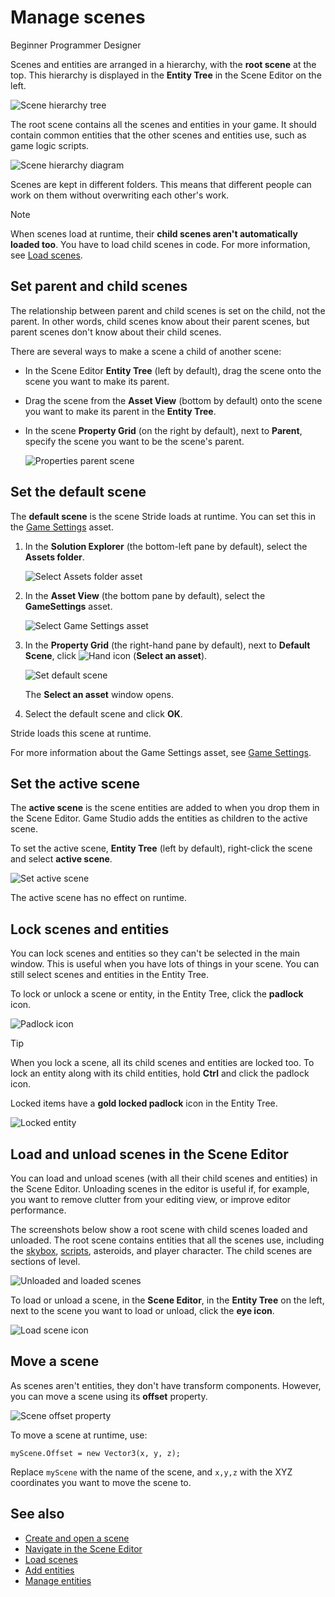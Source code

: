# Manage scenes

<span class="label label-doc-level">Beginner</span>
<span class="label label-doc-audience">Programmer</span>
<span class="label label-doc-audience">Designer</span>

Scenes and entities are arranged in a hierarchy, with the **root scene** at the top. This hierarchy is displayed in the **Entity Tree** in the Scene Editor on the left.

![Scene hierarchy tree](media/scene-hierarchy-tree.png)

The root scene contains all the scenes and entities in your game. It should contain common entities that the other scenes and entities use, such as game logic scripts.

![Scene hierarchy diagram](media/scene-hierarchy-diagram.png)

Scenes are kept in different folders. This means that different people can work on them without overwriting each other's work.

> [!Note]
> When scenes load at runtime, their **child scenes aren't automatically loaded too**. You have to load child scenes in code. For more information, see [Load scenes](load-scenes.md).

## Set parent and child scenes

The relationship between parent and child scenes is set on the child, not the parent. In other words, child scenes know about their parent scenes, but parent scenes don't know about their child scenes.

There are several ways to make a scene a child of another scene:

* In the Scene Editor **Entity Tree** (left by default), drag the scene onto the scene you want to make its parent.

* Drag the scene from the **Asset View** (bottom by default) onto the scene you want to make its parent in the **Entity Tree**.

* In the scene **Property Grid** (on the right by default), next to **Parent**, specify the scene you want to be the scene's parent.

    ![Properties parent scene](media/properties-parent-scene.png)

## Set the default scene

The **default scene** is the scene Stride loads at runtime. You can set this in the [Game Settings](game-settings.md) asset.

1. In the **Solution Explorer** (the bottom-left pane by default), select the **Assets folder**.

    ![Select Assets folder asset](media/select-asset-folder.png)

2. In the **Asset View** (the bottom pane by default), select the **GameSettings** asset.

    ![Select Game Settings asset](media/select-game-settings-asset.png)

3. In the **Property Grid** (the right-hand pane by default), next to **Default Scene**, click ![Hand icon](~/manual/game-studio/media/hand-icon.png) (**Select an asset**).
    
    ![Set default scene](media/game-settings-default-scene.png)

    The **Select an asset** window opens.

2. Select the default scene and click **OK**.

Stride loads this scene at runtime.

For more information about the Game Settings asset, see [Game Settings](game-settings.md).

## Set the active scene

The **active scene** is the scene entities are added to when you drop them in the Scene Editor. Game Studio adds the entities as children to the active scene.

To set the active scene, **Entity Tree** (left by default), right-click the scene and select **active scene**.

![Set active scene](media/set-active-scene.png)

The active scene has no effect on runtime. 

## Lock scenes and entities

You can lock scenes and entities so they can't be selected in the main window. This is useful when you have lots of things in your scene. You can still select scenes and entities in the Entity Tree.

To lock or unlock a scene or entity, in the Entity Tree, click the **padlock** icon.

![Padlock icon](media/lock-scene-or-entity.png)

>[!Tip]
>When you lock a scene, all its child scenes and entities are locked too. To lock an entity along with its child entities, hold **Ctrl** and click the padlock icon.

Locked items have a **gold locked padlock** icon in the Entity Tree.

![Locked entity](media/locked-entity.png)    

## Load and unload scenes in the Scene Editor

You can load and unload scenes (with all their child scenes and entities) in the Scene Editor. Unloading scenes in the editor is useful if, for example, you want to remove clutter from your editing view, or improve editor performance.

The screenshots below show a root scene with child scenes loaded and unloaded. The root scene contains entities that all the scenes use, including the [skybox](../graphics/textures/skyboxes-and-backgrounds.md), [scripts](../scripts/index.md), asteroids, and player character. The child scenes are sections of level.

![Unloaded and loaded scenes](media/scenes-unloaded.jpg)

To load or unload a scene, in the **Scene Editor**, in the **Entity Tree** on the left, next to the scene you want to load or unload, click the **eye icon**.

![Load scene icon](media/load-unload-scene-icon.png)

## Move a scene

As scenes aren't entities, they don't have transform components. However, you can move a scene using its **offset** property.

![Scene offset property](media/scene-offset.png)

To move a scene at runtime, use:

`myScene.Offset = new Vector3(x, y, z);`

Replace `myScene` with the name of the scene, and `x,y,z` with the XYZ coordinates you want to move the scene to.

## See also

* [Create and open a scene](create-a-scene.md)
* [Navigate in the Scene Editor](navigate-in-the-scene-editor.md)
* [Load scenes](load-scenes.md)
* [Add entities](add-entities.md)
* [Manage entities](manage-entities.md)